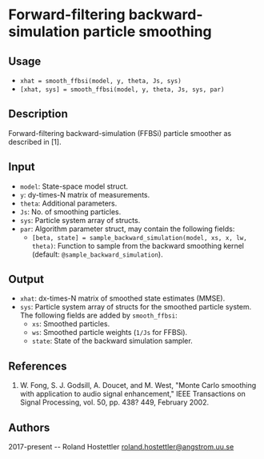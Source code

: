 # Forward-filtering backward-simulation particle smoothing
## Usage
* `xhat = smooth_ffbsi(model, y, theta, Js, sys)`
* `[xhat, sys] = smooth_ffbsi(model, y, theta, Js, sys, par)`
 
## Description
Forward-filtering backward-simulation (FFBSi) particle smoother as
described in [1].
 
## Input
* `model`: State-space model struct.
* `y`: dy-times-N matrix of measurements.
* `theta`: Additional parameters.
* `Js`: No. of smoothing particles.
* `sys`: Particle system array of structs.
* `par`: Algorithm parameter struct, may contain the following fields:
    - `[beta, state] = sample_backward_simulation(model, xs, x, lw, theta)`:
      Function to sample from the backward smoothing kernel (default:
      `@sample_backward_simulation`).
 
## Output
* `xhat`: dx-times-N matrix of smoothed state estimates (MMSE).
* `sys`: Particle system array of structs for the smoothed particle
  system. The following fields are added by `smooth_ffbsi`:
    - `xs`: Smoothed particles.
    - `ws`: Smoothed particle weights (`1/Js` for FFBSi).
    - `state`: State of the backward simulation sampler.

## References
1. W. Fong, S. J. Godsill, A. Doucet, and M. West, "Monte Carlo 
   smoothing with application to audio signal enhancement," IEEE 
   Transactions on Signal Processing, vol. 50, pp. 438? 449, February 
   2002.
 
## Authors
2017-present -- Roland Hostettler <roland.hostettler@angstrom.uu.se>
